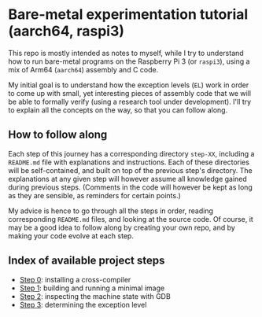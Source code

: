 Bare-metal experimentation tutorial (aarch64, raspi3)
=====================================================

This repo is mostly intended as notes to myself, while I try to understand how
to run bare-metal programs on the Raspberry Pi 3 (or `raspi3`), using a mix of
Arm64 (`aarch64`) assembly and C code.

My initial goal is to understand how the exception levels (`EL`) work in order
to come up with small, yet interesting pieces of assembly code that we will be
able to formally verify (using a research tool under development). I'll try to
explain all the concepts on the way, so that you can follow along.


How to follow along
-------------------

Each step of this journey has a corresponding directory `step-XX`, including a
`README.md` file with explanations and instructions. Each of these directories
will be self-contained, and built on top of the previous step's directory. The
explanations at any given step will however assume all knowledge gained during
previous steps. (Comments in the code will however be kept as long as they are
sensible, as reminders for certain points.)

My advice is hence to go through all the steps in order, reading corresponding
`README.md` files, and looking at the source code. Of course, it may be a good
idea to follow along by creating your own repo, and by making your code evolve
at each step.


Index of available project steps
--------------------------------

- [Step 0](./step-00/README.md): installing a cross-compiler
- [Step 1](./step-01/README.md): building and running a minimal image
- [Step 2](./step-02/README.md): inspecting the machine state with GDB
- [Step 3](./step-03/README.md): determining the exception level
